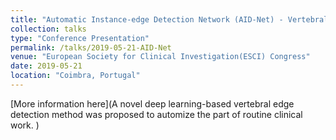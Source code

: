 ```yaml
---
title: "Automatic Instance-edge Detection Network (AID-Net) - Vertebral Edge Detection by Deep Learning"
collection: talks
type: "Conference Presentation"
permalink: /talks/2019-05-21-AID-Net
venue: "European Society for Clinical Investigation(ESCI) Congress"
date: 2019-05-21
location: "Coimbra, Portugal"
---
```


[More information here](A novel deep learning-based vertebral edge detection method was proposed to automize the part of routine clinical work. )
